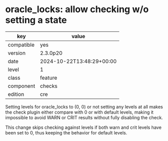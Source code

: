 [//]: # (werk v2)
# oracle_locks: allow checking w/o setting a state

key        | value
---------- | ---
compatible | yes
version    | 2.3.0p20
date       | 2024-10-22T13:48:29+00:00
level      | 1
class      | feature
component  | checks
edition    | cre

Setting levels for oracle_locks to (0, 0) or not setting any levels at all makes the check plugin
either compare with 0 or with default levels, making it impossible to avoid WARN or CRIT results
without fully disabling the check.

This change skips checking against levels if both warn and crit levels have been set to 0, thus
keeping the behavior for default levels.